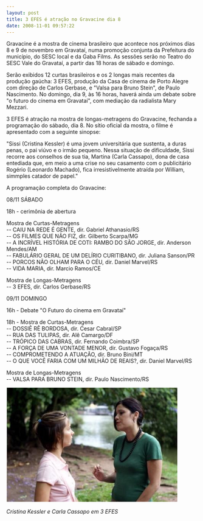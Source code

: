 ```yaml
---
layout: post
title: 3 EFES é atração no Gravacine dia 8
date: 2008-11-01 09:57:22
---
```

Gravacine é a mostra de cinema brasileiro que acontece nos próximos dias 8 e 9 de novembro em Gravataí, numa promoção conjunta da Prefeitura do município, do SESC local e da Gaba Films. As sessões serão no Teatro do SESC Vale do Gravataí, a partir das 18 horas de sábado e domingo.

Serão exibidos 12 curtas brasileiros e os 2 longas mais recentes da produção gaúcha: 3 EFES, produção da Casa de cinema de Porto Alegre com direção de Carlos Gerbase, e "Valsa para Bruno Stein", de Paulo Nascimento. No domingo, dia 9, às 16 horas, haverá ainda um debate sobre "o futuro do cinema em Gravataí", com mediação da radialista Mary Mezzari.

3 EFES é atração na mostra de longas-metragens do Gravacine, fechanda a programação do sábado, dia 8. No sítio oficial da mostra, o filme é apresentado com a seguinte sinopse:

"Sissi (Cristina Kessler) é uma jovem universitária que sustenta, a duras penas, o pai viúvo e o irmão pequeno. Nessa situação de dificuldade, Sissi recorre aos conselhos de sua tia, Martina (Carla Cassapo), dona de casa entediada que, em meio a uma crise no seu casamento com o publicitário Rogério (Leonardo Machado), fica irresistivelmente atraída por William, simmples catador de papel."

A programação completa do Gravacine:

08/11 SÁBADO

18h - cerimônia de abertura

Mostra de Curtas-Metragens\
-- CAIU NA REDE É GENTE, dir. Gabriel Athanasio/RS\
-- OS FILMES QUE NÃO FIZ, dir. Gilberto Scarpa/MG\
-- A INCRÍVEL HISTÓRIA DE COTI: RAMBO DO SÃO JORGE, dir. Anderson Mendes/AM\
-- FABULÁRIO GERAL DE UM DELÍRIO CURITIBANO, dir. Juliana Sanson/PR\
-- PORCOS NÃO OLHAM PARA O CÉU, dir. Daniel Marvel/RS\
-- VIDA MARIA, dir. Marcio Ramos/CE

Mostra de Longas-Metragens\
-- 3 EFES, dir. Carlos Gerbase/RS

09/11 DOMINGO

16h - Debate "O Futuro do cinema em Gravataí"

18h - Mostra de Curtas-Metragens\
-- DOSSIÊ RÊ BORDOSA, dir. Cesar Cabral/SP\
-- RUA DAS TULIPAS, dir. Alê Camargo/DF\
-- TRÓPICO DAS CABRAS, dir. Fernando Coimbra/SP\
-- A FORÇA DE UMA VONTADE MENOR, dir. Gustavo Fogaça/RS\
-- COMPROMETENDO A ATUAÇÃO, dir. Bruno Bini/MT\
-- O QUE VOCÊ FARIA COM UM MILHÃO DE REAIS?, dir. Daniel Marvel/RS

Mostra de Longas-Metragens\
-- VALSA PARA BRUNO STEIN, dir. Paulo Nascimento/RS

![](/uploads/3f-cris-carla.jpg)

*Cristina Kessler e Carla Cassapo em 3 EFES*